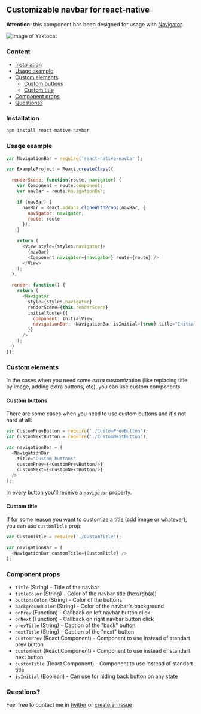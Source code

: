 ## Customizable navbar for react-native
**Attention:** this component has been designed for usage with [Navigator](http://facebook.github.io/react-native/docs/navigator.html#content).

![Image of Yaktocat](http://i59.tinypic.com/1051boj.png)

### Content
- [Installation](#installation)
- [Usage example](#usage-example)
- [Custom elements](#custom-elements)
  - [Custom buttons](#custom-buttons)
  - [Custom title](#custom-title)
- [Component props](#component-props)
- [Questions?](#questions)

### Installation
```bash
npm install react-native-navbar
```

### Usage example
```javascript
var NavigationBar = require('react-native-navbar');

var ExampleProject = React.createClass({

  renderScene: function(route, navigator) {
    var Component = route.component;
    var navBar = route.navigationBar;

    if (navBar) {
      navBar = React.addons.cloneWithProps(navBar, {
        navigator: navigator,
        route: route
      });
    }

    return (
      <View style={styles.navigator}>
        {navBar}
        <Component navigator={navigator} route={route} />
      </View>
    );
  },

  render: function() {
    return (
      <Navigator
        style={styles.navigator}
        renderScene={this.renderScene}
        initialRoute={{
          component: InitialView,
          navigationBar: <NavigationBar isInitial={true} title="Initial View"/>
        }}
      />
    );
  }
});
```

### Custom elements
In the cases when you need some *extra* customization (like replacing title by image, adding extra buttons, etc), you can use custom components.

#### Custom buttons
There are some cases when you need to use custom buttons and it's not hard at all:
```javascript
var CustomPrevButton = require('./CustomPrevButton');
var CustomNextButton = require('./CustomNextButton');

var navigationBar = (
  <NavigationBar
    title="Custom buttons"
    customPrev={<CustomPrevButton/>}
    customNext={<CustomNextButton/>}
  />
);
```
In every button you'll receive a [`navigator`](http://facebook.github.io/react-native/docs/navigator.html#navigation-methods) property.

#### Custom title
If for some reason you want to customize a title (add image or whatever), you can use `customTitle` prop:
```javascript
var CustomTitle = require('./CustomTitle');

var navigationBar = (
  <NavigationBar customTitle={CustomTitle} />
);
```

### Component props
- `title` (String) - Title of the navbar
- `titleColor` (String) - Color of the navbar title (hex/rgb(a))
- `buttonsColor` (String) - Color of the buttons
- `backgroundColor` (String) - Color of the navbar's background
- `onPrev` (Function) - Callback on left navbar button click
- `onNext` (Function) - Callback on right navbar button click
- `prevTitle` (String) - Caption of the "back" button
- `nextTitle` (String) - Caption of the "next" button
- `customPrev` (React.Component) - Component to use instead of standart prev button
- `customNext` (React.Component) - Component to use instead of standart next button
- `customTitle` (React.Component) - Component to use instead of standart title
- `isInitial` (Boolean) - Can use for hiding back button on any state

### Questions?
Feel free to contact me in [twitter](https://twitter.com/kureevalexey) or [create an issue](https://github.com/Kureev/react-native-navbar/issues/new)
